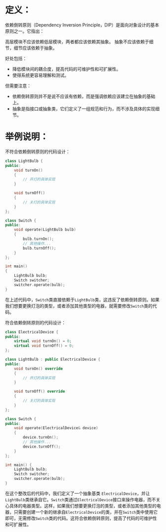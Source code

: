 # 定义：

依赖倒转原则（Dependency Inversion Principle，DIP）是面向对象设计的基本原则之一。它指出：

高层模块不应该依赖低层模块，两者都应该依赖其抽象。
抽象不应该依赖于细节，细节应该依赖于抽象。

好处包括：

* 降低模块间的耦合度，提高代码的可维护性和可扩展性。
* 使得系统更容易理解和测试。

但需要注意：

* 依赖倒转原则并不是说不应该有依赖，而是强调依赖应该建立在抽象的基础上。
* 抽象是指接口或抽象类，它们定义了一组规范和行为，而不涉及具体的实现细节。

# 举例说明：

不符合依赖倒转原则的代码设计：

```C++
class LightBulb {
public:
    void turnOn()
    {
        // 开灯的具体实现
    }

    void turnOff()
    {
        // 关灯的具体实现
    }
};

class Switch {
public:
    void operate(LightBulb bulb)
    {
        bulb.turnOn();
        // 其他操作...
        bulb.turnOff();
    }
};

int main()
{
    LightBulb bulb;
    Switch switcher;
    switcher.operate(bulb);
}
```

在上述代码中，`Switch`类直接依赖于`LightBulb`类，这违反了依赖倒转原则。如果我们想要更换灯泡的类型，或者添加其他类型的电器，就需要修改`Switch`类的代码。

符合依赖倒转原则的代码设计：

```C++
class ElectricalDevice {
public:
    virtual void turnOn() = 0;
    virtual void turnOff() = 0;
};

class LightBulb : public ElectricalDevice {
public:
    void turnOn() override
    {
        // 开灯的具体实现
    }

    void turnOff() override
    {
        // 关灯的具体实现
    }
};

class Switch {
public:
    void operate(ElectricalDevice& device)
    {
        device.turnOn();
        // 其他操作...
        device.turnOff();
    }
};

int main() {
    LightBulb bulb;
    Switch switcher;
    switcher.operate(bulb);
}
```

在这个整改后的代码中，我们定义了一个抽象基类 `ElectricalDevice`，并让`LightBulb`类继承自它。`Switch`类通过`ElectricalDevice`接口来操作电器，而不关心具体的电器类型。这样，如果我们想要更换灯泡的类型，或者添加其他类型的电器，只需要创建一个新的继承自`ElectricalDevice`的类，并在`Switch`类中使用它即可，无需修改`Switch`类的代码。这符合依赖倒转原则，提高了代码的可维护性和可扩展性。